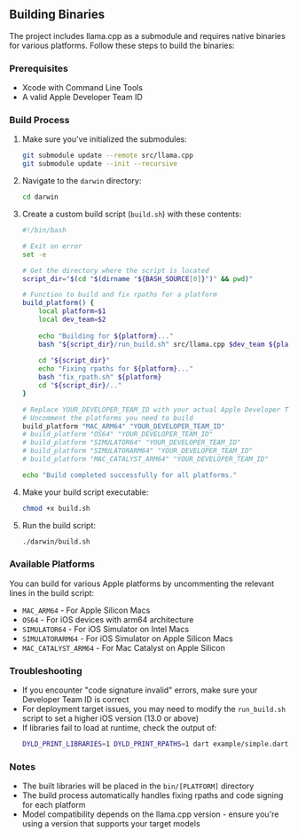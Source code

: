 ## Building Binaries

The project includes llama.cpp as a submodule and requires native binaries for various platforms. Follow these steps to build the binaries:

### Prerequisites

- Xcode with Command Line Tools
- A valid Apple Developer Team ID

### Build Process

1. Make sure you've initialized the submodules:
   ```bash
   git submodule update --remote src/llama.cpp
   git submodule update --init --recursive
   ```

2. Navigate to the `darwin` directory:
   ```bash
   cd darwin
   ```

3. Create a custom build script (`build.sh`) with these contents:
   ```bash
   #!/bin/bash
   
   # Exit on error
   set -e
   
   # Get the directory where the script is located
   script_dir="$(cd "$(dirname "${BASH_SOURCE[0]}")" && pwd)"
   
   # Function to build and fix rpaths for a platform
   build_platform() {
       local platform=$1
       local dev_team=$2
       
       echo "Building for ${platform}..."
       bash "${script_dir}/run_build.sh" src/llama.cpp $dev_team ${platform}
       
       cd "${script_dir}"
       echo "Fixing rpaths for ${platform}..."
       bash "fix_rpath.sh" ${platform}
       cd "${script_dir}/.."
   }
   
   # Replace YOUR_DEVELOPER_TEAM_ID with your actual Apple Developer Team ID
   # Uncomment the platforms you need to build
   build_platform "MAC_ARM64" "YOUR_DEVELOPER_TEAM_ID"
   # build_platform "OS64" "YOUR_DEVELOPER_TEAM_ID"
   # build_platform "SIMULATOR64" "YOUR_DEVELOPER_TEAM_ID"
   # build_platform "SIMULATORARM64" "YOUR_DEVELOPER_TEAM_ID"
   # build_platform "MAC_CATALYST_ARM64" "YOUR_DEVELOPER_TEAM_ID"
   
   echo "Build completed successfully for all platforms."
   ```

4. Make your build script executable:
   ```bash
   chmod +x build.sh
   ```

5. Run the build script:
   ```bash
   ./darwin/build.sh
   ```

### Available Platforms

You can build for various Apple platforms by uncommenting the relevant lines in the build script:

- `MAC_ARM64` - For Apple Silicon Macs
- `OS64` - For iOS devices with arm64 architecture
- `SIMULATOR64` - For iOS Simulator on Intel Macs
- `SIMULATORARM64` - For iOS Simulator on Apple Silicon Macs
- `MAC_CATALYST_ARM64` - For Mac Catalyst on Apple Silicon

### Troubleshooting

- If you encounter "code signature invalid" errors, make sure your Developer Team ID is correct
- For deployment target issues, you may need to modify the `run_build.sh` script to set a higher iOS version (13.0 or above)
- If libraries fail to load at runtime, check the output of:
  ```bash
  DYLD_PRINT_LIBRARIES=1 DYLD_PRINT_RPATHS=1 dart example/simple.dart
  ```

### Notes

- The built libraries will be placed in the `bin/[PLATFORM]` directory
- The build process automatically handles fixing rpaths and code signing for each platform
- Model compatibility depends on the llama.cpp version - ensure you're using a version that supports your target models
